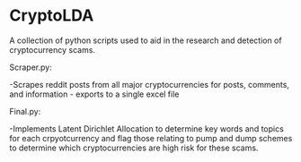 # CryptoLDA

A collection of python scripts used to aid in the research and detection of cryptocurrency scams. 

Scraper.py:

-Scrapes reddit posts from all major cryptocurrencies for posts, comments, and information - exports to a single excel file

Final.py:

-Implements Latent Dirichlet Allocation to determine key words and topics for each crpyotcurrency and flag those relating to pump and dump schemes
to determine which cryptocurrencies are high risk for these scams.
